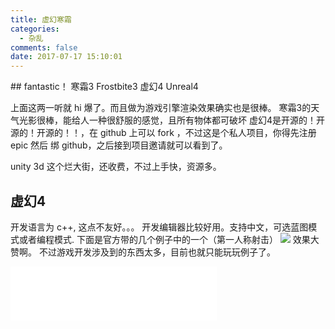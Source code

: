 ```yaml
---
title: 虚幻寒霜
categories:
  - 杂乱
comments: false
date: 2017-07-17 15:10:01
---
```

<p></p>
<!-- more -->
## fantastic！
寒霜3 Frostbite3
虚幻4 Unreal4

上面这两一听就 hi 爆了。而且做为游戏引擎渲染效果确实也是很棒。
寒霜3的天气光影很棒，能给人一种很舒服的感觉，且所有物体都可破坏
虚幻4是开源的！开源的！开源的！！，在 github 上可以 fork ，不过这是个私人项目，你得先注册 epic 然后 绑 github，之后接到项目邀请就可以看到了。

unity 3d
这个烂大街，还收费，不过上手快，资源多。

## 虚幻4
开发语言为 c++, 这点不友好。。。
开发编辑器比较好用。支持中文，可选蓝图模式或者编程模式.
下面是官方带的几个例子中的一个（第一人称射击）
<img src="http://olti9qjwg.bkt.clouddn.com/img/screenshot/unreal.png-reduce">
效果大赞啊。
不过游戏开发涉及到的东西太多，目前也就只能玩玩例子了。








<iframe frameborder="no" border="0" marginwidth="0" marginheight="0" width=330 height=86 src="//music.163.com/outchain/player?type=2&id=26562723&auto=1&height=66"></iframe>